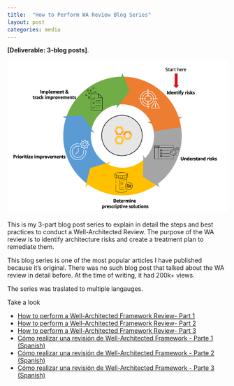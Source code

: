 ```yaml
---
title:  "How to Perform WA Review Blog Series"
layout: post
categories: media
---
```

**[Deliverable: 3-blog posts]**.

![workshop](/assets/wafr.png) 


This is my 3-part blog post series to explain in detail the steps and best practices to conduct a Well-Architected Review. The purpose of the WA review is to identify architecture risks and create a treatment plan to remediate them.

This blog series is one of the most popular articles I have published because it’s original. There was no such blog post that talked about the WA review in detail before. At the time of writing, it had 200k+ views.

The series was traslated to multiple langauges. 

Take a look

* [How to perform a Well-Architected Framework Review- Part 1](https://aws.amazon.com/blogs/mt/how-to-perform-a-well-architected-framework-review-part1/)
* [How to perform a Well-Architected Framework Review- Part 2](https://aws.amazon.com/blogs/mt/how-to-perform-a-well-architected-framework-review-part2)
* [How to perform a Well-Architected Framework Review- Part 3](https://aws.amazon.com/blogs/mt/how-to-perform-a-well-architected-framework-review-part3/)
* [Cómo realizar una revisión de Well-Architected Framework - Parte 1 (Spanish)](https://aws.amazon.com/es/blogs/aws-spanish/como-realizar-una-revision-de-well-architected-framework-parte-1/)
* [Cómo realizar una revisión de Well-Architected Framework - Parte 2 (Spanish)](https://aws.amazon.com/es/blogs/aws-spanish/como-realizar-una-revision-de-well-architected-framework-parte-2/)
* [Cómo realizar una revisión de Well-Architected Framework - Parte 3 (Spanish)](https://aws.amazon.com/es/blogs/aws-spanish/como-realizar-una-revision-de-well-architected-framework-parte-3/)


